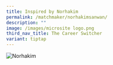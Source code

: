 ```yaml
---
title: Inspired by Norhakim
permalink: /matchmaker/norhakimsanwan/
description: ""
image: /images/microsite logo.png
third_nav_title: The Career Switcher
variant: tiptap
---
```

<img border="0" alt="Norhakim" src="https://i.ibb.co/60tMLrC/Norhakim.png">